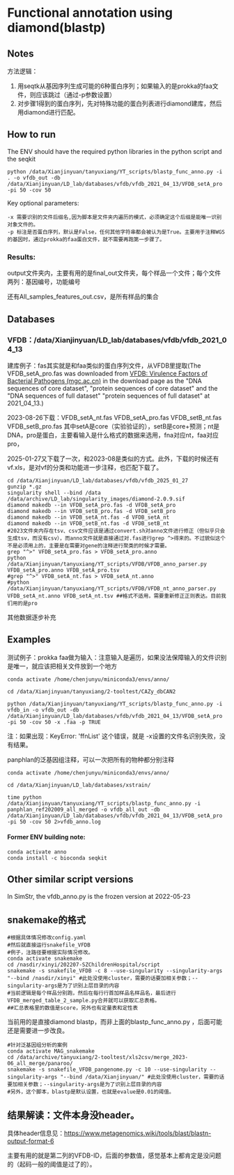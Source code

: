# Functional annotation using diamond(blastp) 

## Notes

方法逻辑：

1. 用seqtk从基因序列生成可能的6种蛋白序列；如果输入的是prokka的faa文件，则应该跳过（通过-p参数设置）
2. 对步骤1得到的蛋白序列，先对特殊功能的蛋白列表进行diamond建库，然后用diamond进行匹配。



## How to run

The ENV should have the required python libraries in the python script and the seqkit

```
python /data/Xianjinyuan/tanyuxiang/YT_scripts/blastp_func_anno.py -i . -o vfdb_out -db /data/Xianjinyuan/LD_lab/databases/vfdb/vfdb_2021_04_13/VFDB_setA_pro -pi 50 -cov 50
```

Key optional parameters:

```
-x 需要识别的文件后缀名,因为脚本是文件夹内遍历的模式，必须确定这个后缀是能唯一识别对象文件的。
-p 标注是否蛋白序列，默认是False，任何其他字符串都会被认为是True。主要用于注释WGS的基因时，通过prokka的faa蛋白文件，就不需要再跑第一步骤了。
```

### Results:

output文件夹内，主要有用的是final_out文件夹，每个样品一个文件；每个文件两列：基因编号，功能编号

还有All_samples_features_out.csv，是所有样品的集合



## Databases

### VFDB：/data/Xianjinyuan/LD_lab/databases/vfdb/vfdb_2021_04_13

建库例子：fas其实就是和faa类似的蛋白序列文件，从VFDB里提取(The VFDB_setA_pro.fas was downloaded from [VFDB: Virulence Factors of Bacterial Pathogens (mgc.ac.cn)](http://www.mgc.ac.cn/cgi-bin/VFs/v5/main.cgi) in the download page as the "DNA sequences of core dataset", "protein sequences of core dataset" and the "DNA sequences of full dataset" "protein sequences of full dataset" at 2021_04_13.)

2023-08-26下载：VFDB_setA_nt.fas  VFDB_setA_pro.fas  VFDB_setB_nt.fas  VFDB_setB_pro.fas
其中setA是core（实验验证的），setB是core+预测；nt是DNA，pro是蛋白，主要看输入是什么格式的数据来选用，fna对应nt，faa对应pro，

2025-01-27又下载了一次，和2023-08是类似的方式。此外，下载的时候还有vf.xls，是对vf的分类和功能进一步注释，也匹配下载了。


```
cd /data/Xianjinyuan/LD_lab/databases/vfdb/vfdb_2025_01_27
gunzip *.gz
singularity shell --bind /data /data/archive/LD_lab/singularity_images/diamond-2.0.9.sif
diamond makedb --in VFDB_setA_pro.fas -d VFDB_setA_pro
diamond makedb --in VFDB_setB_pro.fas -d VFDB_setB_pro
diamond makedb --in VFDB_setA_nt.fas -d VFDB_setA_nt
diamond makedb --in VFDB_setB_nt.fas -d VFDB_setB_nt
#2023文件夹内存在tsv、csv文件应该是通过convert.sh对anno文件进行修正（但似乎只会生成tsv，而没有csv），而anno文件就是直接通过对.fas进行grep ^>得来的。不过貌似这个不是必须用上的，主要是在需要对gene的注释进行聚类的时候才需要。
grep "^>" VFDB_setA_pro.fas > VFDB_setA_pro.anno
python /data/Xianjinyuan/tanyuxiang/YT_scripts/VFDB/VFDB_anno_parser.py VFDB_setA_pro.anno VFDB_setA_pro.tsv
#grep "^>" VFDB_setA_nt.fas > VFDB_setA_nt.anno
#python /data/Xianjinyuan/tanyuxiang/YT_scripts/VFDB/VFDB_nt_anno_parser.py VFDB_setA_nt.anno VFDB_setA_nt.tsv ##格式不适用，需要重新修正正则表达。目前我们用的是pro
```

其他数据逐步补充



## Examples

测试例子：prokka faa做为输入：注意输入是遍历，如果没法保障输入的文件识别是唯一，就应该把相关文件放到一个地方

```
conda activate /home/chenjunyu/miniconda3/envs/anno/

cd /data/Xianjinyuan/tanyuxiang/2-tooltest/CAZy_dbCAN2

python /data/Xianjinyuan/tanyuxiang/YT_scripts/blastp_func_anno.py -i vfdb_in -o vfdb_out -db /data/Xianjinyuan/LD_lab/databases/vfdb/vfdb_2021_04_13/VFDB_setA_pro -pi 50 -cov 50 -x .faa -p TRUE
```

注：如果出现：KeyError: 'ffnList' 这个错误，就是 -x设置的文件名识别失败，没有结果。



panphlan的泛基因组注释，可以一次把所有的物种都分别注释

```
conda activate /home/chenjunyu/miniconda3/envs/anno/

cd /data/Xianjinyuan/LD_lab/databases/xstrain/

time python /data/Xianjinyuan/tanyuxiang/YT_scripts/blastp_func_anno.py -i panphlan_ref202009_all_merged -o vfdb_all_out -db /data/Xianjinyuan/LD_lab/databases/vfdb/vfdb_2021_04_13/VFDB_setA_pro -pi 50 -cov 50 2>vfdb_anno.log
```



#### Former ENV building note:

```
conda activate anno
conda install -c bioconda seqkit
```



## Other similar script versions

In SimStr, the vfdb_anno.py is the frozen version at 2022-05-23


## snakemake的格式
```
#根据具体情况修改config.yaml
#然后就直接运行snakefile_VFDB
#例子，注路径要根据实际情况修改。
conda activate snakemake
cd /nasdir/xinyi/202207-SZChildrenHospital/script
snakemake -s snakefile_VFDB -c 8 --use-singularity --singularity-args "--bind /nasdir/xinyi" #此处没使用cluster，需要的话要加相关参数；--singularity-args是为了识别上层目录的内容
#当前逻辑是每个样品分别跑，然后在每行行首加样品名样品名，最后进行VFDB_merged_table_2_sample.py合并就可以获取汇总表格。
##汇总表格里的数值是score，另外也有定量表和定性表
```
当前用的是直接diamond blastp，而非上面的blastp_func_anno.py ，后面可能还是需要进一步改良。

```
#针对泛基因组分析的案例
conda activate MAG_snakemake
cd /data/archive/tanyuxiang/2-tooltest/xls2csv/merge_2023-06_all_merge/panaroo/
snakemake -s snakefile_VFDB_pangenome.py -c 10 --use-singularity --singularity-args "--bind /data/Xianjinyuan/" #此处没使用cluster，需要的话要加相关参数；--singularity-args是为了识别上层目录的内容
#另外，这个脚本，blastp是默认设置，也就是evalue是0.01的阈值。
```

## 结果解读：文件本身没header。
具体header信息见：https://www.metagenomics.wiki/tools/blast/blastn-output-format-6

主要有用的就是第二列的VFDB-ID，后面的参数值，感觉基本上都肯定是没问题的（起码一般的阈值是过了的）。